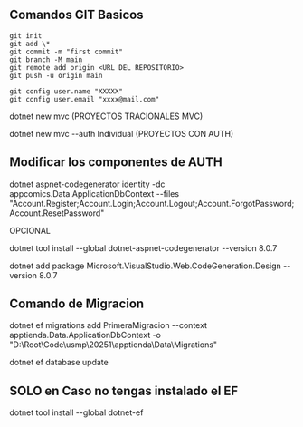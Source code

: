 ## Comandos GIT Basicos

```
git init
git add \*
git commit -m "first commit"
git branch -M main
git remote add origin <URL DEL REPOSITORIO>
git push -u origin main

git config user.name "XXXXX"
git config user.email "xxxx@mail.com"
```

dotnet new mvc (PROYECTOS TRACIONALES MVC)

dotnet new mvc --auth Individual (PROYECTOS CON AUTH)

## Modificar los componentes de AUTH

dotnet aspnet-codegenerator identity -dc appcomics.Data.ApplicationDbContext --files "Account.Register;Account.Login;Account.Logout;Account.ForgotPassword;Account.ResetPassword"

OPCIONAL

dotnet tool install --global dotnet-aspnet-codegenerator --version 8.0.7

dotnet add package Microsoft.VisualStudio.Web.CodeGeneration.Design --version 8.0.7

## Comando de Migracion

dotnet ef migrations add PrimeraMigracion --context apptienda.Data.ApplicationDbContext -o "D:\Root\Code\usmp\20251\apptienda\Data\Migrations"

dotnet ef database update

## SOLO en Caso no tengas instalado el EF

dotnet tool install --global dotnet-ef
